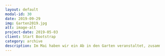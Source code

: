 ```yaml
---
layout: default
modal-id: 30
date: 2019-09-29
img: Garten2019.jpg
alt: image-alt
project-date: 2019-05-03
client: Start Bootstrap
category: archive
description: Im Mai haben wir ein Ab in den Garten veranstaltet, zusammen gejätet, umgegraben und anschließend gegrillt.
---
```

